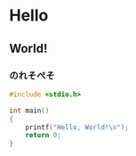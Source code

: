 # Hello

## World!

### のれそぺそ

```c
#include <stdio.h>

int main()
{
    printf("Hello, World!\n");
    return 0;
}
```